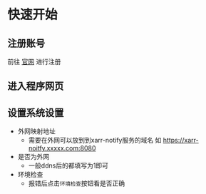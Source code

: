 # 快速开始

## 注册账号
前往 [官网](https://xarr.52nyg.com) 进行注册


## 进入程序网页

## 设置系统设置

- 外网映射地址
  - 需要在外网可以放到到xarr-notify服务的域名 如 https://xarr-noitfy.xxxxx.com:8080
- 是否为外网
  - 一般ddns后的都填写为1即可
- 环境检查
  - 报错后点击`环境检查`按钮看是否正确